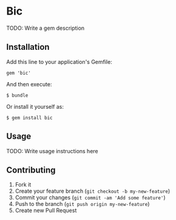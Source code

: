 # Bic

TODO: Write a gem description

## Installation

Add this line to your application's Gemfile:

    gem 'bic'

And then execute:

    $ bundle

Or install it yourself as:

    $ gem install bic

## Usage

TODO: Write usage instructions here

## Contributing

1. Fork it
2. Create your feature branch (`git checkout -b my-new-feature`)
3. Commit your changes (`git commit -am 'Add some feature'`)
4. Push to the branch (`git push origin my-new-feature`)
5. Create new Pull Request
